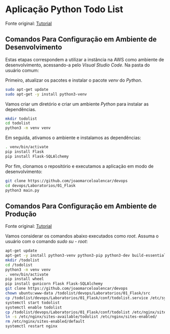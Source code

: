 # Aplicação Python Todo List

Fonte original: [Tutorial](https://www.python-engineer.com/posts/flask-todo-app/)

## Comandos Para Configuração em Ambiente de Desenvolvimento

Estas etapas correspondem a utilizar a instância na AWS como ambiente de desenvolvimento, acessando-a pelo _Visual Studio Code_. Na pasta do usuário comum:

Primeiro, atualizar os pacotes e instalar o pacote _venv_ do _Python_.
```bash
sudo apt-get update
sudo apt-get -y install python3-venv
```

Vamos criar um diretório e criar um ambiente _Python_ para instalar as dependências.
```bash
mkdir todolist
cd todolist
python3 -m venv venv
```

Em seguida, ativamos o ambiente e instalamos as dependências:
```bash
. venv/bin/activate
pip install Flask
pip install Flask-SQLAlchemy
```
Por fim, clonamos o repositório e executamos a aplicação em modo de desenvolvimento:

```bash
git clone https://github.com/joaomarceloalencar/devops
cd devops/Laboratorios/01_Flask
python3 main.py
```

## Comandos Para Configuração em Ambiente de Produção

Fonte original: [Tutorial](https://www.digitalocean.com/community/tutorials/how-to-serve-flask-applications-with-gunicorn-and-nginx-on-ubuntu-20-04-pt)


Vamos considerar os comandos abaixo executados como _root_. Assuma o usuário com o comando _sudo su - root_:

```bash
apt-get update
apt-get -y install python3-venv python3-pip python3-dev build-essential libssl-dev libffi-dev python3-setuptools nginx
mkdir /todolist
cd /todolist
python3 -m venv venv
. venv/bin/activate
pip install wheel
pip install gunicorn Flask Flask-SQLAlchemy
git clone https://github.com/joaomarceloalencar/devops
chown ubuntu:www-data /todolist/devops/Laboratorios/01_Flask/src
cp /todolist/devops/Laboratorios/01_Flask/conf/todolist.service /etc/systemd/system/
systemctl start todolist
systemctl enable todolist 
cp /todolist/devops/Laboratorios/01_Flask/conf/todolist /etc/nginx/sites-available/
ln -s /etc/nginx/sites-available/todolist /etc/nginx/sites-enabled/
rm /etc/nginx/sites-enabled/default
systemctl restart nginx
```
